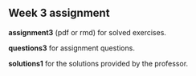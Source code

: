 ## Week 3 assignment

__assignment3__ (pdf or rmd) for solved exercises.

__questions3__ for assignment questions.

__solutions1__ for the solutions provided by the professor.
